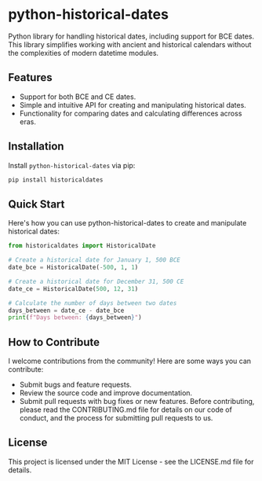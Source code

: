 # python-historical-dates

Python library for handling historical dates, including support for BCE dates. This library simplifies working with ancient and historical calendars without the complexities of modern datetime modules.

## Features

- Support for both BCE and CE dates.
- Simple and intuitive API for creating and manipulating historical dates.
- Functionality for comparing dates and calculating differences across eras.

## Installation

Install `python-historical-dates` via pip:

```bash
pip install historicaldates
```

## Quick Start

Here's how you can use python-historical-dates to create and manipulate historical dates:

```python
from historicaldates import HistoricalDate

# Create a historical date for January 1, 500 BCE
date_bce = HistoricalDate(-500, 1, 1)

# Create a historical date for December 31, 500 CE
date_ce = HistoricalDate(500, 12, 31)

# Calculate the number of days between two dates
days_between = date_ce - date_bce
print(f"Days between: {days_between}")
```

## How to Contribute

I welcome contributions from the community! Here are some ways you can contribute:
- Submit bugs and feature requests.
- Review the source code and improve documentation.
- Submit pull requests with bug fixes or new features.
Before contributing, please read the CONTRIBUTING.md file for details on our code of conduct, and the process for submitting pull requests to us.

## License

This project is licensed under the MIT License - see the LICENSE.md file for details.